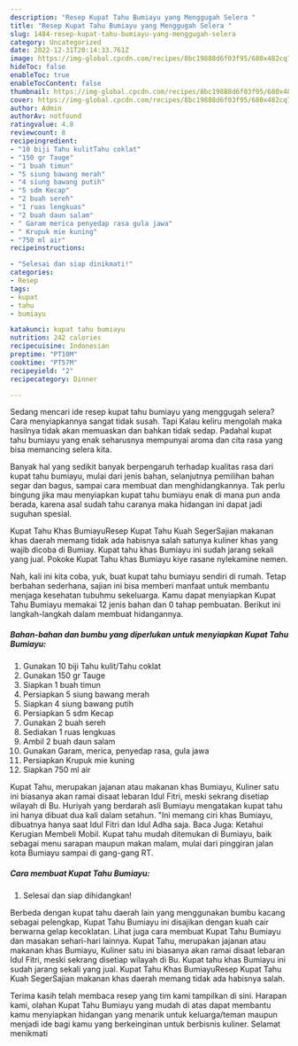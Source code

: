```yaml
---
description: "Resep Kupat Tahu Bumiayu yang Menggugah Selera "
title: "Resep Kupat Tahu Bumiayu yang Menggugah Selera "
slug: 1484-resep-kupat-tahu-bumiayu-yang-menggugah-selera
category: Uncategorized
date: 2022-12-31T20:14:33.761Z
image: https://img-global.cpcdn.com/recipes/8bc19888d6f03f95/680x482cq70/kupat-tahu-bumiayu-foto-resep-utama.jpg
hideToc: false
enableToc: true
enableTocContent: false
thumbnail: https://img-global.cpcdn.com/recipes/8bc19888d6f03f95/680x482cq70/kupat-tahu-bumiayu-foto-resep-utama.jpg
cover: https://img-global.cpcdn.com/recipes/8bc19888d6f03f95/680x482cq70/kupat-tahu-bumiayu-foto-resep-utama.jpg
author: Admin
authorAv: notfound
ratingvalue: 4.8
reviewcount: 8
recipeingredient:
- "10 biji Tahu kulitTahu coklat"
- "150 gr Tauge"
- "1 buah timun"
- "5 siung bawang merah"
- "4 siung bawang putih"
- "5 sdm Kecap"
- "2 buah sereh"
- "1 ruas lengkuas"
- "2 buah daun salam"
- " Garam merica penyedap rasa gula jawa"
- " Krupuk mie kuning"
- "750 ml air"
recipeinstructions:

- "Selesai dan siap dinikmati!"
categories:
- Resep
tags:
- kupat
- tahu
- bumiayu

katakunci: kupat tahu bumiayu 
nutrition: 242 calories
recipecuisine: Indonesian
preptime: "PT10M"
cooktime: "PT57M"
recipeyield: "2"
recipecategory: Dinner

---
```



Sedang mencari ide resep kupat tahu bumiayu yang menggugah selera? Cara menyiapkannya sangat tidak susah. Tapi Kalau keliru mengolah maka hasilnya tidak akan memuaskan dan bahkan tidak sedap. Padahal kupat tahu bumiayu yang enak seharusnya mempunyai aroma dan cita rasa yang bisa memancing selera kita.


Banyak hal yang sedikit banyak berpengaruh terhadap kualitas rasa dari kupat tahu bumiayu, mulai dari jenis bahan, selanjutnya pemilihan bahan segar dan bagus, sampai cara membuat dan menghidangkannya. Tak perlu bingung jika mau menyiapkan kupat tahu bumiayu enak di mana pun anda berada, karena asal sudah tahu caranya maka hidangan ini dapat jadi suguhan spesial.

Kupat Tahu Khas BumiayuResep Kupat Tahu Kuah SegerSajian makanan khas daerah memang tidak ada habisnya salah satunya kuliner khas yang wajib dicoba di Bumiay. Kupat tahu khas Bumiayu ini sudah jarang sekali yang jual. Pokoke Kupat Tahu khas Bumiayu kiye rasane nylekamine nemen.


Nah, kali ini kita coba, yuk, buat kupat tahu bumiayu sendiri di rumah. Tetap berbahan sederhana, sajian ini bisa memberi manfaat untuk membantu menjaga kesehatan tubuhmu sekeluarga. Kamu dapat menyiapkan Kupat Tahu Bumiayu memakai 12 jenis bahan dan 0 tahap pembuatan. Berikut ini langkah-langkah dalam membuat hidangannya.

<!--inarticleads1-->

##### Bahan-bahan dan bumbu yang diperlukan untuk menyiapkan Kupat Tahu Bumiayu:

1. Gunakan 10 biji Tahu kulit/Tahu coklat
1. Gunakan 150 gr Tauge
1. Siapkan 1 buah timun
1. Persiapkan 5 siung bawang merah
1. Siapkan 4 siung bawang putih
1. Persiapkan 5 sdm Kecap
1. Gunakan 2 buah sereh
1. Sediakan 1 ruas lengkuas
1. Ambil 2 buah daun salam
1. Gunakan  Garam, merica, penyedap rasa, gula jawa
1. Persiapkan  Krupuk mie kuning
1. Siapkan 750 ml air


Kupat Tahu, merupakan jajanan atau makanan khas Bumiayu, Kuliner satu ini biasanya akan ramai disaat lebaran Idul Fitri, meski sekrang disetiap wilayah di Bu. Huriyah yang berdarah asli Bumiayu mengatakan kupat tahu ini hanya dibuat dua kali dalam setahun. &#34;Ini memang ciri khas Bumiayu, dibuatnya hanya saat Idul Fitri dan Idul Adha saja. Baca Juga: Ketahui Kerugian Membeli Mobil. Kupat tahu mudah ditemukan di Bumiayu, baik sebagai menu sarapan maupun makan malam, mulai dari pinggiran jalan kota Bumiayu sampai di gang-gang RT. 

<!--inarticleads2-->

##### Cara membuat Kupat Tahu Bumiayu:


1. Selesai dan siap dihidangkan!

Berbeda dengan kupat tahu daerah lain yang menggunakan bumbu kacang sebagai pelengkap, Kupat Tahu Bumiayu ini disajikan dengan kuah cair berwarna gelap kecoklatan. Lihat juga cara membuat Kupat Tahu Bumiayu dan masakan sehari-hari lainnya. Kupat Tahu, merupakan jajanan atau makanan khas Bumiayu, Kuliner satu ini biasanya akan ramai disaat lebaran Idul Fitri, meski sekrang disetiap wilayah di Bu. Kupat tahu khas Bumiayu ini sudah jarang sekali yang jual. Kupat Tahu Khas BumiayuResep Kupat Tahu Kuah SegerSajian makanan khas daerah memang tidak ada habisnya salah. 

Terima kasih telah membaca resep yang tim kami tampilkan di sini. Harapan kami, olahan Kupat Tahu Bumiayu yang mudah di atas dapat membantu kamu menyiapkan hidangan yang menarik untuk keluarga/teman maupun menjadi ide bagi kamu yang berkeinginan untuk berbisnis kuliner. Selamat menikmati
